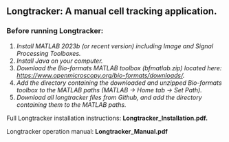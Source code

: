 ## Longtracker: A manual cell tracking application. 

### Before running Longtracker:

1. _Install MATLAB 2023b (or recent version) including Image and Signal Processing Toolboxes._
2. _Install Java on your computer._
3. _Download the Bio-formats MATLAB toolbox (bfmatlab.zip) located here: https://www.openmicroscopy.org/bio-formats/downloads/._
4. _Add the directory containing the downloaded and unzipped Bio-formats toolbox to the MATLAB paths (MATLAB -> Home tab -> Set Path)._
5. _Download all longtracker files from Github, and add the directory containing them to the MATLAB paths._


Full Longtracker installation instructions:  **Longtracker_Installation.pdf.**

Longtracker operation manual:  **Longtracker_Manual.pdf**
